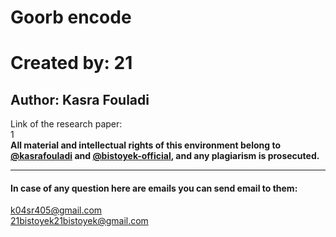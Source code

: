 # Goorb encode
# Created by: 21
## Author: Kasra Fouladi
Link of the research paper:\
1\
**All material and intellectual rights of this environment belong to [@kasrafouladi](https://github.com/kasrafouladi) and [@bistoyek-official](https://github.com/bistoyek-official), and any plagiarism is prosecuted.**
***
#### In case of any question here are emails you can send email to them:
k04sr405@gmail.com\
21bistoyek21bistoyek@gmail.com
